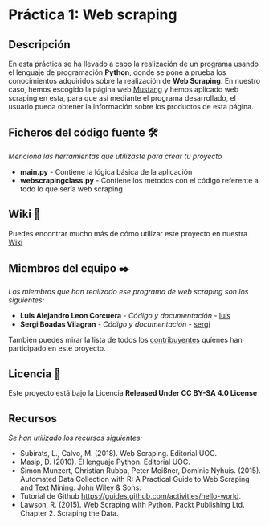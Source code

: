 # Práctica 1: Web scraping

## Descripción
En esta práctica se ha llevado a cabo la realización de un programa usando el lenguaje de programación **Python**, donde se pone a prueba los conocimientos adquiridos sobre la realización de **Web Scraping**.
En nuestro caso, hemos escogido la página web [Mustang](https://www.mustang.es/es/) y hemos aplicado web scraping en esta, para que así mediante el programa desarrollado, el usuario pueda obtener la información sobre los productos de esta página.


## Ficheros del código fuente 🛠️

_Menciona las herramientas que utilizaste para crear tu proyecto_

* **main.py** - Contiene la lógica básica de la aplicación
* **webscrapingclass.py** - Contiene los métodos con el código referente a todo lo que sería web scraping


## Wiki 📖

Puedes encontrar mucho más de cómo utilizar este proyecto en nuestra [Wiki](https://github.com/Serk-KR/WebScraping/wiki)


## Miembros del equipo ✒️

_Los miembros que han realizado ese programa de web scraping son los siguientes:_

* **Luis Alejandro Leon Corcuera** - *Código y documentación* - [luís](https://github.com/luisleon1894)
* **Sergi Boadas Vilagran** - *Código y documentación* - [sergi](https://github.com/Serk-KR)

También puedes mirar la lista de todos los [contribuyentes](https://github.com/Serk-KR/WebScraping/contributors) quíenes han participado en este proyecto. 


## Licencia 📄

Este proyecto está bajo la Licencia **Released Under CC BY-SA 4.0 License**


## Recursos

_Se han utilizado los recursos siguientes:_

* Subirats, L., Calvo, M. (2018). Web Scraping. Editorial UOC.
* Masip, D. (2010). El lenguaje Python. Editorial UOC.
* Simon Munzert, Christian Rubba, Peter Meißner, Dominic Nyhuis. (2015). Automated Data Collection with R: A Practical Guide to Web Scraping and Text Mining. John Wiley & Sons.
* Tutorial de Github https://guides.github.com/activities/hello-world.
* Lawson, R. (2015). Web Scraping with Python. Packt Publishing Ltd. Chapter 2. Scraping the Data.
